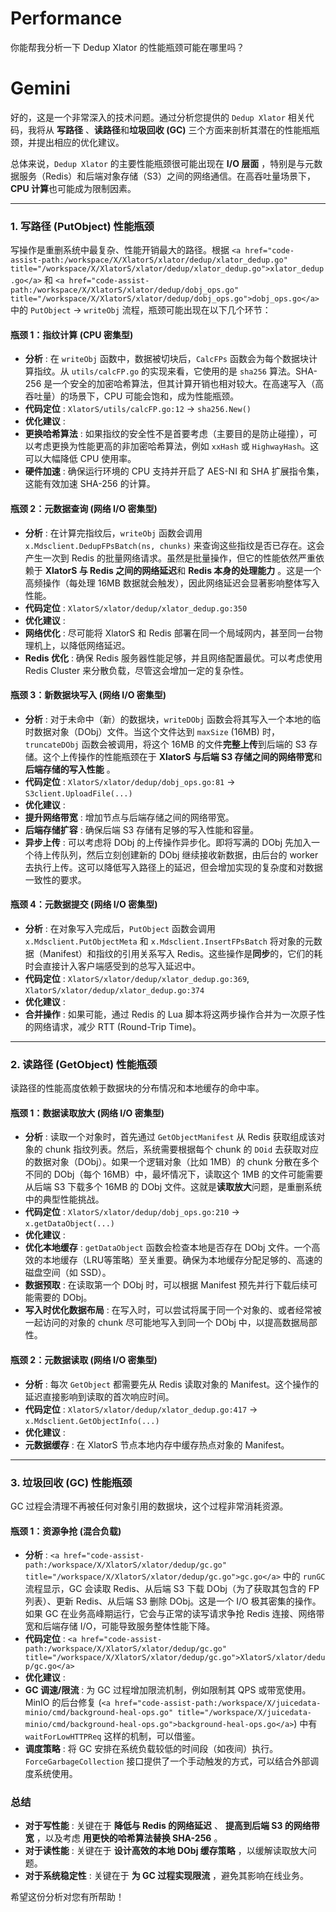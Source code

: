 # Performance


你能帮我分析一下 Dedup Xlator 的性能瓶颈可能在哪里吗？

# Gemini

好的，这是一个非常深入的技术问题。通过分析您提供的 `Dedup Xlator` 相关代码，我将从 **写路径** 、**读路径**和**垃圾回收 (GC)** 三个方面来剖析其潜在的性能瓶瓶颈，并提出相应的优化建议。

总体来说，`Dedup Xlator` 的主要性能瓶颈很可能出现在  **I/O 层面** ，特别是与元数据服务（Redis）和后端对象存储（S3）之间的网络通信。在高吞吐量场景下，**CPU 计算**也可能成为限制因素。

---

### 1. 写路径 (PutObject) 性能瓶颈

写操作是重删系统中最复杂、性能开销最大的路径。根据 `<a href="code-assist-path:/workspace/X/XlatorS/xlator/dedup/xlator_dedup.go" title="/workspace/X/XlatorS/xlator/dedup/xlator_dedup.go">xlator_dedup.go</a>` 和 `<a href="code-assist-path:/workspace/X/XlatorS/xlator/dedup/dobj_ops.go" title="/workspace/X/XlatorS/xlator/dedup/dobj_ops.go">dobj_ops.go</a>` 中的 `PutObject` -> `writeObj` 流程，瓶颈可能出现在以下几个环节：

#### 瓶颈 1：指纹计算 (CPU 密集型)

* **分析** : 在 `writeObj` 函数中，数据被切块后，`CalcFPs` 函数会为每个数据块计算指纹。从 `utils/calcFP.go` 的实现来看，它使用的是 `sha256` 算法。SHA-256 是一个安全的加密哈希算法，但其计算开销也相对较大。在高速写入（高吞吐量）的场景下，CPU 可能会饱和，成为性能瓶颈。
* **代码定位** : `XlatorS/utils/calcFP.go:12` -> `sha256.New()`
* **优化建议** :
* **更换哈希算法** : 如果指纹的安全性不是首要考虑（主要目的是防止碰撞），可以考虑更换为性能更高的非加密哈希算法，例如 `xxHash` 或 `HighwayHash`。这可以大幅降低 CPU 使用率。
* **硬件加速** : 确保运行环境的 CPU 支持并开启了 AES-NI 和 SHA 扩展指令集，这能有效加速 SHA-256 的计算。

#### 瓶颈 2：元数据查询 (网络 I/O 密集型)

* **分析** : 在计算完指纹后，`writeObj` 函数会调用 `x.Mdsclient.DedupFPsBatch(ns, chunks)` 来查询这些指纹是否已存在。这会产生一次到 Redis 的批量网络请求。虽然是批量操作，但它的性能依然严重依赖于 **XlatorS 与 Redis 之间的网络延迟**和  **Redis 本身的处理能力** 。这是一个高频操作（每处理 16MB 数据就会触发），因此网络延迟会显著影响整体写入性能。
* **代码定位** : `XlatorS/xlator/dedup/xlator_dedup.go:350`
* **优化建议** :
* **网络优化** : 尽可能将 XlatorS 和 Redis 部署在同一个局域网内，甚至同一台物理机上，以降低网络延迟。
* **Redis 优化** : 确保 Redis 服务器性能足够，并且网络配置最优。可以考虑使用 Redis Cluster 来分散负载，尽管这会增加一定的复杂性。

#### 瓶颈 3：新数据块写入 (网络 I/O 密集型)

* **分析** : 对于未命中（新）的数据块，`writeDObj` 函数会将其写入一个本地的临时数据对象（DObj）文件。当这个文件达到 `maxSize` (16MB) 时，`truncateDObj` 函数会被调用，将这个 16MB 的文件**完整上传**到后端的 S3 存储。这个上传操作的性能瓶颈在于 **XlatorS 与后端 S3 存储之间的网络带宽**和 **后端存储的写入性能** 。
* **代码定位** : `XlatorS/xlator/dedup/dobj_ops.go:81` -> `S3client.UploadFile(...)`
* **优化建议** :
* **提升网络带宽** : 增加节点与后端存储之间的网络带宽。
* **后端存储扩容** : 确保后端 S3 存储有足够的写入性能和容量。
* **异步上传** : 可以考虑将 DObj 的上传操作异步化。即将写满的 DObj 先加入一个待上传队列，然后立刻创建新的 DObj 继续接收新数据，由后台的 worker 去执行上传。这可以降低写入路径上的延迟，但会增加实现的复杂度和对数据一致性的要求。

#### 瓶颈 4：元数据提交 (网络 I/O 密集型)

* **分析** : 在对象写入完成后，`PutObject` 函数会调用 `x.Mdsclient.PutObjectMeta` 和 `x.Mdsclient.InsertFPsBatch` 将对象的元数据（Manifest）和指纹的引用关系写入 Redis。这些操作是**同步**的，它们的耗时会直接计入客户端感受到的总写入延迟中。
* **代码定位** : `XlatorS/xlator/dedup/xlator_dedup.go:369`, `XlatorS/xlator/dedup/xlator_dedup.go:374`
* **优化建议** :
* **合并操作** : 如果可能，通过 Redis 的 Lua 脚本将这两步操作合并为一次原子性的网络请求，减少 RTT (Round-Trip Time)。

---

### 2. 读路径 (GetObject) 性能瓶颈

读路径的性能高度依赖于数据块的分布情况和本地缓存的命中率。

#### 瓶颈 1：数据读取放大 (网络 I/O 密集型)

* **分析** : 读取一个对象时，首先通过 `GetObjectManifest` 从 Redis 获取组成该对象的 chunk 指纹列表。然后，系统需要根据每个 chunk 的 `DOid` 去获取对应的数据对象（DObj）。如果一个逻辑对象（比如 1MB）的 chunk 分散在多个不同的 DObj（每个 16MB）中，最坏情况下，读取这个 1MB 的文件可能需要从后端 S3 下载多个 16MB 的 DObj 文件。这就是**读取放大**问题，是重删系统中的典型性能挑战。
* **代码定位** : `XlatorS/xlator/dedup/dobj_ops.go:210` -> `x.getDataObject(...)`
* **优化建议** :
* **优化本地缓存** : `getDataObject` 函数会检查本地是否存在 DObj 文件。一个高效的本地缓存（LRU等策略）至关重要。确保为本地缓存分配足够的、高速的磁盘空间（如 SSD）。
* **数据预取** : 在读取第一个 DObj 时，可以根据 Manifest 预先并行下载后续可能需要的 DObj。
* **写入时优化数据布局** : 在写入时，可以尝试将属于同一个对象的、或者经常被一起访问的对象的 chunk 尽可能地写入到同一个 DObj 中，以提高数据局部性。

#### 瓶颈 2：元数据读取 (网络 I/O 密集型)

* **分析** : 每次 `GetObject` 都需要先从 Redis 读取对象的 Manifest。这个操作的延迟直接影响到读取的首次响应时间。
* **代码定位** : `XlatorS/xlator/dedup/xlator_dedup.go:417` -> `x.Mdsclient.GetObjectInfo(...)`
* **优化建议** :
* **元数据缓存** : 在 XlatorS 节点本地内存中缓存热点对象的 Manifest。

---

### 3. 垃圾回收 (GC) 性能瓶颈

GC 过程会清理不再被任何对象引用的数据块，这个过程非常消耗资源。

#### 瓶颈 1：资源争抢 (混合负载)

* **分析** : `<a href="code-assist-path:/workspace/X/XlatorS/xlator/dedup/gc.go" title="/workspace/X/XlatorS/xlator/dedup/gc.go">gc.go</a>` 中的 `runGC` 流程显示，GC 会读取 Redis、从后端 S3 下载 DObj（为了获取其包含的 FP 列表）、更新 Redis、从后端 S3 删除 DObj。这是一个 I/O 极其密集的操作。如果 GC 在业务高峰期运行，它会与正常的读写请求争抢 Redis 连接、网络带宽和后端存储 I/O，可能导致服务整体性能下降。
* **代码定位** : `<a href="code-assist-path:/workspace/X/XlatorS/xlator/dedup/gc.go" title="/workspace/X/XlatorS/xlator/dedup/gc.go">XlatorS/xlator/dedup/gc.go</a>`
* **优化建议** :
* **GC 调速/限流** : 为 GC 过程增加限流机制，例如限制其 QPS 或带宽使用。MinIO 的后台修复 (`<a href="code-assist-path:/workspace/X/juicedata-minio/cmd/background-heal-ops.go" title="/workspace/X/juicedata-minio/cmd/background-heal-ops.go">background-heal-ops.go</a>`) 中有 `waitForLowHTTPReq` 这样的机制，可以借鉴。
* **调度策略** : 将 GC 安排在系统负载较低的时间段（如夜间）执行。`ForceGarbageCollection` 接口提供了一个手动触发的方式，可以结合外部调度系统使用。

### 总结

* **对于写性能** : 关键在于 **降低与 Redis 的网络延迟** 、 **提高到后端 S3 的网络带宽** ，以及考虑 **用更快的哈希算法替换 SHA-256** 。
* **对于读性能** : 关键在于 **设计高效的本地 DObj 缓存策略** ，以缓解读取放大问题。
* **对于系统稳定性** : 关键在于 **为 GC 过程实现限流** ，避免其影响在线业务。

希望这份分析对您有所帮助！
